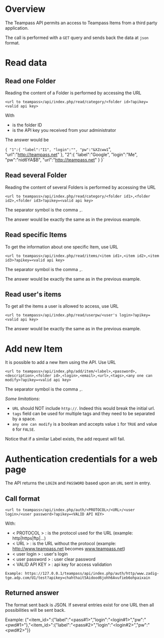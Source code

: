 # Overview

The Teampass API permits an access to Teampass Items from a third party application.

The call is performed with a `GET` query and sends back the data at `json` format.

# Read data

## Read one Folder

Reading the content of a Folder is performed by accessing the URL

	<url to teampass>/api/index.php/read/category/<folder id>?apikey=<valid api key>
    
With
* <folder id> is the folder ID
* <valid api key> is the API key you received from your administrator

The answer would be

`{
	"1":{
		"label":"I1",
		"login":"",
		"pw":"&XZcww1`",
		"url":"http://teampass.net"
	},
	"2":{
		"label":"Google",
		"login":"Me",
		"pw":"nid6YA$B",
		"url":"http://teampass.net"
	}
}`

## Read several Folder

Reading the content of several Folders is performed by accessing the URL

`<url to teampass>/api/index.php/read/category/<folder id1>,<folder id2>,<folder id3>?apikey=<valid api key>`

The separator symbol is the comma ` , `.

The answer would be exactly the same as in the previous example.

## Read specific Items

To get the information about one specific Item, use URL

`<url to teampass>/api/index.php/read/items/<item id1>,<item id2>,<item id3>?apikey=<valid api key>`

The separator symbol is the comma ` , `.

The answer would be exactly the same as in the previous example.

## Read user's items

To get all the items a user is allowed to access, use URL

`<url to teampass>/api/index.php/read/userpw/<user's login>?apikey=<valid api key>`

The answer would be exactly the same as in the previous example.

# Add new Item

It is possible to add a new Item using the API. Use URL

`<url to teampass>/api/index.php/add/item/<label>,<password>,<description>,<folder id>,<login>,<email>,<url>,<tags>,<any one can modify>?apikey=<valid api key>`

The separator symbol is the comma ` , `.

*Some limitations*:

* `URL` should NOT include `http://`. Indeed this would break the initial url.
* `tags` field can be used for multiple tags and they need to be separated by a space.
* `any one can modify` is a boolean and accepts value `1` for `TRUE` and value `0` for `FALSE`.

Notice that if a similar Label exists, the add request will fail.

# Authentication credentials for a web page

The API returns the `LOGIN` and `PASSWORD` based upon an `URL` sent in entry.

## Call format

`<url to teampass>/api/index.php/auth/<PROTOCOL>/<URL>/<user login>/<user password>?apikey=<VALID API KEY>`

With:

* < PROTOCOL > : is the protocol used for the URL (example: http|https|ftp|...)
* < URL > : is the URL without the protocol (example: http://www.teampass.net becomes www.teampass.net)
* < user login > : user's login
* < user password > : user clear password
* < VALID API KEY > : api key for access validation

```
Example: https://127.0.0.1/teampass/api/index.php/auth/http/www.zadig-tge.adp.com/U1/test?apikey=chahthait5Aidood6johh6Avufieb6ohpaixain
```
 
## Returned answer
 
The format sent back is JSON.
If several entries exist for one URL then all possibilities will be sent back.
 
Example: {"<item_id>":{"label":"<pass#1>","login":"<login#1>","pw":"<pwd#1>"},"<item_id>":{"label":"<pass#2>","login":"<login#2>","pw":"<pwd#2>"}}
